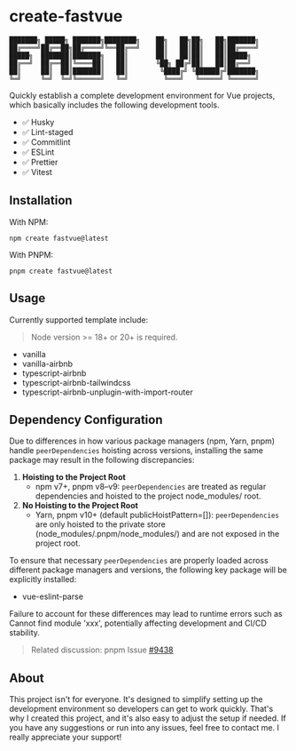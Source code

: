 # create-fastvue

```
███████╗ █████╗ ███████╗████████╗    ██╗   ██╗██╗   ██╗███████╗
██╔════╝██╔══██╗██╔════╝╚══██╔══╝    ██║   ██║██║   ██║██╔════╝
█████╗  ███████║███████╗   ██║       ██║   ██║██║   ██║█████╗
██╔══╝  ██╔══██║╚════██║   ██║       ╚██╗ ██╔╝██║   ██║██╔══╝
██║     ██║  ██║███████║   ██║        ╚████╔╝ ╚██████╔╝███████╗
╚═╝     ╚═╝  ╚═╝╚══════╝   ╚═╝         ╚═══╝   ╚═════╝ ╚══════╝
```

Quickly establish a complete development environment for Vue projects, which basically includes the following development tools.

- ✅️ Husky
- ✅️ Lint-staged
- ✅️ Commitlint
- ✅️ ESLint
- ✅️ Prettier
- ✅️ Vitest

## Installation

With NPM:

```
npm create fastvue@latest
```

With PNPM:

```
pnpm create fastvue@latest
```

## Usage

Currently supported template include:

> Node version >= 18+ or 20+ is required.

- vanilla
- vanilla-airbnb
- typescript-airbnb
- typescript-airbnb-tailwindcss
- typescript-airbnb-unplugin-with-import-router

## Dependency Configuration

Due to differences in how various package managers (npm, Yarn, pnpm) handle `peerDependencies` hoisting across versions, installing the same package may result in the following discrepancies:

1. **Hoisting to the Project Root**
   - npm v7+, pnpm v8–v9: `peerDependencies` are treated as regular dependencies and hoisted to the project node_modules/ root.
2. **No Hoisting to the Project Root**
   - Yarn, pnpm v10+ (default publicHoistPattern=[]): `peerDependencies` are only hoisted to the private store (node_modules/.pnpm/node_modules/) and are not exposed in the project root.

To ensure that necessary `peerDependencies` are properly loaded across different package managers and versions, the following key package will be explicitly installed:

- vue-eslint-parse

Failure to account for these differences may lead to runtime errors such as Cannot find module 'xxx', potentially affecting development and CI/CD stability.

> Related discussion: pnpm Issue [#9438](https://github.com/pnpm/pnpm/issues/9438)

## About

This project isn't for everyone. It's designed to simplify setting up the development environment so developers can get to work quickly. That's why I created this project, and it's also easy to adjust the setup if needed. If you have any suggestions or run into any issues, feel free to contact me. I really appreciate your support!
